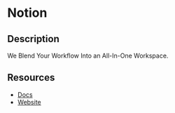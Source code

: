 # Notion

## Description

We Blend Your Workflow Into an All-In-One Workspace.

## Resources

- [Docs](https://developers.notion.com/reference)
- [Website](notion.so)
